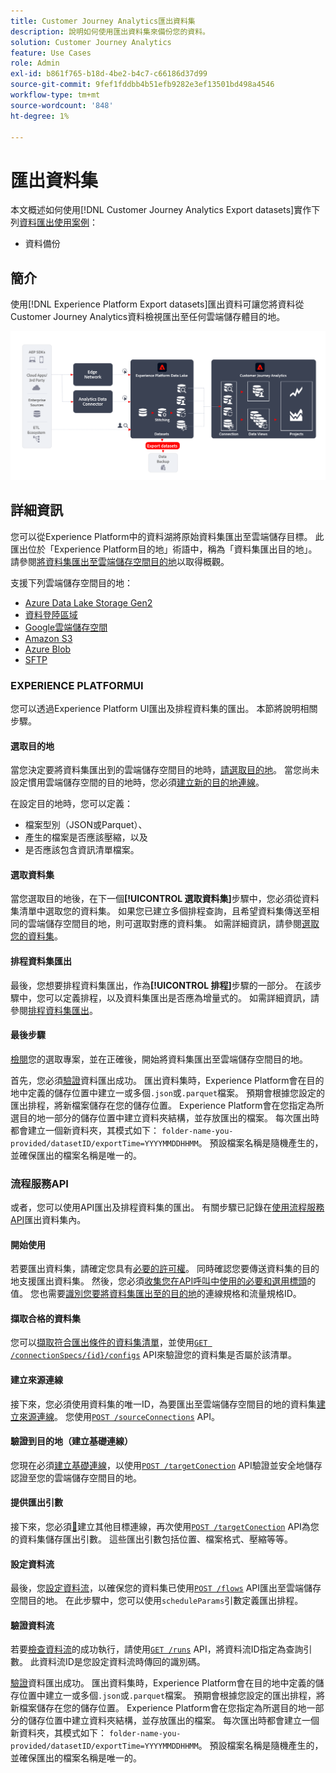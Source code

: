 ```yaml
---
title: Customer Journey Analytics匯出資料集
description: 說明如何使用匯出資料集來備份您的資料。
solution: Customer Journey Analytics
feature: Use Cases
role: Admin
exl-id: b861f765-b18d-4be2-b4c7-c66186d37d99
source-git-commit: 9fef1fddbb4b51efb9282e3ef13501bd498a4546
workflow-type: tm+mt
source-wordcount: '848'
ht-degree: 1%

---
```


# 匯出資料集

本文概述如何使用[!DNL Customer Journey Analytics Export datasets]實作下列[資料匯出使用案例](overview.md)：

- 資料備份

## 簡介

使用[!DNL Experience Platform Export datasets]匯出資料可讓您將資料從Customer Journey Analytics資料檢視匯出至任何雲端儲存體目的地。

![BI延伸模組](../assets/export-datasets.svg)

## 詳細資訊

您可以從Experience Platform中的資料湖將原始資料集匯出至雲端儲存目標。 此匯出位於「Experience Platform目的地」術語中，稱為「資料集匯出目的地」。 請參閱[將資料集匯出至雲端儲存空間目的地](https://experienceleague.adobe.com/zh-hant/docs/experience-platform/destinations/ui/activate/export-datasets)以取得概觀。

支援下列雲端儲存空間目的地：

- [Azure Data Lake Storage Gen2](https://experienceleague.adobe.com/zh-hant/docs/experience-platform/destinations/catalog/cloud-storage/adls-gen2)
- [資料登陸區域](https://experienceleague.adobe.com/zh-hant/docs/experience-platform/destinations/catalog/cloud-storage/data-landing-zone)
- [Google雲端儲存空間](https://experienceleague.adobe.com/zh-hant/docs/experience-platform/destinations/catalog/cloud-storage/google-cloud-storage)
- [Amazon S3](https://experienceleague.adobe.com/zh-hant/docs/experience-platform/destinations/catalog/cloud-storage/amazon-s3#changelog)
- [Azure Blob](https://experienceleague.adobe.com/zh-hant/docs/experience-platform/destinations/catalog/cloud-storage/azure-blob#changelog)
- [SFTP](https://experienceleague.adobe.com/zh-hant/docs/experience-platform/destinations/catalog/cloud-storage/sftp#changelog)


### EXPERIENCE PLATFORMUI

您可以透過Experience Platform UI匯出及排程資料集的匯出。 本節將說明相關步驟。

#### 選取目的地

當您決定要將資料集匯出到的雲端儲存空間目的地時，[請選取目的地](https://experienceleague.adobe.com/zh-hant/docs/experience-platform/destinations/ui/activate/export-datasets#select-destination)。 當您尚未設定慣用雲端儲存空間的目的地時，您必須[建立新的目的地連線](https://experienceleague.adobe.com/zh-hant/docs/experience-platform/destinations/ui/connect-destination)。

在設定目的地時，您可以定義：

- 檔案型別（JSON或Parquet）、
- 產生的檔案是否應該壓縮，以及
- 是否應該包含資訊清單檔案。


#### 選取資料集

當您選取目的地後，在下一個&#x200B;**[!UICONTROL 選取資料集]**&#x200B;步驟中，您必須從資料集清單中選取您的資料集。 如果您已建立多個排程查詢，且希望資料集傳送至相同的雲端儲存空間目的地，則可選取對應的資料集。 如需詳細資訊，請參閱[選取您的資料集](https://experienceleague.adobe.com/zh-hant/docs/experience-platform/destinations/ui/activate/export-datasets#select-datasets)。

#### 排程資料集匯出

最後，您想要排程資料集匯出，作為&#x200B;**[!UICONTROL 排程]**&#x200B;步驟的一部分。 在該步驟中，您可以定義排程，以及資料集匯出是否應為增量式的。 如需詳細資訊，請參閱[排程資料集匯出](https://experienceleague.adobe.com/zh-hant/docs/experience-platform/destinations/ui/activate/export-datasets#scheduling)。


#### 最後步驟

[檢閱](https://experienceleague.adobe.com/zh-hant/docs/experience-platform/destinations/ui/activate/export-datasets#review)您的選取專案，並在正確後，開始將資料集匯出至雲端儲存空間目的地。

首先，您必須[驗證](https://experienceleague.adobe.com/zh-hant/docs/experience-platform/destinations/ui/activate/export-datasets#verify)資料匯出成功。 匯出資料集時，Experience Platform會在目的地中定義的儲存位置中建立一或多個`.json`或`.parquet`檔案。 預期會根據您設定的匯出排程，將新檔案儲存在您的儲存位置。 Experience Platform會在您指定為所選目的地一部分的儲存位置中建立資料夾結構，並存放匯出的檔案。 每次匯出時都會建立一個新資料夾，其模式如下： `folder-name-you-provided/datasetID/exportTime=YYYYMMDDHHMM`。 預設檔案名稱是隨機產生的，並確保匯出的檔案名稱是唯一的。

### 流程服務API

或者，您可以使用API匯出及排程資料集的匯出。 有關步驟已記錄在[使用流程服務API](https://experienceleague.adobe.com/zh-hant/docs/experience-platform/destinations/api/export-datasets)匯出資料集內。

#### 開始使用

若要匯出資料集，請確定您具有[必要的許可權](https://experienceleague.adobe.com/zh-hant/docs/experience-platform/destinations/api/export-datasets#permissions)。 同時確認您要傳送資料集的目的地支援匯出資料集。 然後，您必須[收集您在API呼叫中使用的必要和選用標頭](https://experienceleague.adobe.com/zh-hant/docs/experience-platform/destinations/api/export-datasets#gather-values-headers)的值。 您也需要[識別您要將資料集匯出至的目的地](https://experienceleague.adobe.com/zh-hant/docs/experience-platform/destinations/api/export-datasets#gather-connection-spec-flow-spec)的連線規格和流量規格ID。

#### 擷取合格的資料集

您可以[擷取符合匯出條件的資料集清單](https://experienceleague.adobe.com/zh-hant/docs/experience-platform/destinations/api/export-datasets#retrieve-list-of-available-datasets)，並使用[`GET /connectionSpecs/{id}/configs`](https://developer.adobe.com/experience-platform-apis/references/destinations/#tag/Configurations/operation/getDatasets) API來驗證您的資料集是否屬於該清單。


#### 建立來源連線

接下來，您必須使用資料集的唯一ID，為要匯出至雲端儲存空間目的地的資料集[建立來源連線](https://experienceleague.adobe.com/zh-hant/docs/experience-platform/destinations/api/export-datasets#create-source-connection)。 您使用[`POST /sourceConnections`](https://developer.adobe.com/experience-platform-apis/references/destinations/#tag/Source-connections/operation/postSourceConnection) API。

#### 驗證到目的地（建立基礎連線）

您現在必須[建立基礎連線](https://experienceleague.adobe.com/zh-hant/docs/experience-platform/destinations/api/export-datasets#create-base-connection)，以使用[`POST /targetConection`](https://developer.adobe.com/experience-platform-apis/references/destinations/#tag/Target-connections/operation/postTargetConnection) API驗證並安全地儲存認證至您的雲端儲存空間目的地。


#### 提供匯出引數

接下來，您必須[&#128279;](https://experienceleague.adobe.com/zh-hant/docs/experience-platform/destinations/api/export-datasets#create-target-connection)建立其他目標連線，再次使用[`POST /targetConection`](https://developer.adobe.com/experience-platform-apis/references/destinations/#tag/Target-connections/operation/postTargetConnection) API為您的資料集儲存匯出引數。 這些匯出引數包括位置、檔案格式、壓縮等等。

#### 設定資料流

最後，您[設定資料流](https://experienceleague.adobe.com/zh-hant/docs/experience-platform/destinations/api/export-datasets#create-dataflow)，以確保您的資料集已使用[`POST /flows`](https://developer.adobe.com/experience-platform-apis/references/destinations/#tag/Dataflows/operation/postFlow) API匯出至雲端儲存空間目的地。 在此步驟中，您可以使用`scheduleParams`引數定義匯出排程。

#### 驗證資料流

若要[檢查資料流](https://experienceleague.adobe.com/zh-hant/docs/experience-platform/destinations/api/export-datasets#get-dataflow-runs)的成功執行，請使用[`GET /runs`](https://developer.adobe.com/experience-platform-apis/references/destinations/#tag/Dataflow-runs/operation/getFlowRuns) API，將資料流ID指定為查詢引數。 此資料流ID是您設定資料流時傳回的識別碼。

[驗證](https://experienceleague.adobe.com/zh-hant/docs/experience-platform/destinations/ui/activate/export-datasets#verify)資料匯出成功。 匯出資料集時，Experience Platform會在目的地中定義的儲存位置中建立一或多個`.json`或`.parquet`檔案。 預期會根據您設定的匯出排程，將新檔案儲存在您的儲存位置。 Experience Platform會在您指定為所選目的地一部分的儲存位置中建立資料夾結構，並存放匯出的檔案。 每次匯出時都會建立一個新資料夾，其模式如下： `folder-name-you-provided/datasetID/exportTime=YYYYMMDDHHMM`。 預設檔案名稱是隨機產生的，並確保匯出的檔案名稱是唯一的。

